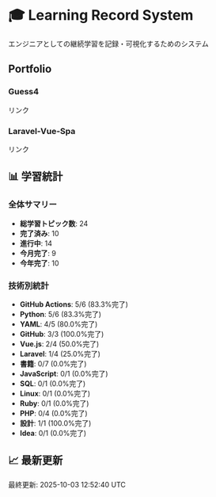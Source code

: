 # 🎓 Learning Record System
エンジニアとしての継続学習を記録・可視化するためのシステム

## Portfolio
### Guess4
リンク
### Laravel-Vue-Spa
リンク
## 📊 学習統計

### 全体サマリー
- **総学習トピック数**: 24
- **完了済み**: 10
- **進行中**: 14
- **今月完了**: 9
- **今年完了**: 10

### 技術別統計
- **GitHub Actions**: 5/6 (83.3%完了)
- **Python**: 5/6 (83.3%完了)
- **YAML**: 4/5 (80.0%完了)
- **GitHub**: 3/3 (100.0%完了)
- **Vue.js**: 2/4 (50.0%完了)
- **Laravel**: 1/4 (25.0%完了)
- **書籍**: 0/7 (0.0%完了)
- **JavaScript**: 0/1 (0.0%完了)
- **SQL**: 0/1 (0.0%完了)
- **Linux**: 0/1 (0.0%完了)
- **Ruby**: 0/1 (0.0%完了)
- **PHP**: 0/4 (0.0%完了)
- **設計**: 1/1 (100.0%完了)
- **Idea**: 0/1 (0.0%完了)
## 📈 最新更新

最終更新: 2025-10-03 12:52:40 UTC